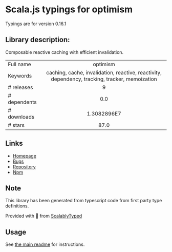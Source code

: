 
# Scala.js typings for optimism

Typings are for version 0.16.1

## Library description:
Composable reactive caching with efficient invalidation.

|                    |                 |
| ------------------ | :-------------: |
| Full name          | optimism |
| Keywords           | caching, cache, invalidation, reactive, reactivity, dependency, tracking, tracker, memoization |
| # releases         | 9 |
| # dependents       | 0.0 |
| # downloads        | 1.3082896E7 |
| # stars            | 87.0 |

## Links
- [Homepage](https://github.com/benjamn/optimism#readme)
- [Bugs](https://github.com/benjamn/optimism/issues)
- [Repository](https://github.com/benjamn/optimism)
- [Npm](https://www.npmjs.com/package/optimism)
    


## Note
This library has been generated from typescript code from first party type definitions.

Provided with :purple_heart: from [ScalablyTyped](https://github.com/oyvindberg/ScalablyTyped)

## Usage
See [the main readme](../../readme.md) for instructions.


